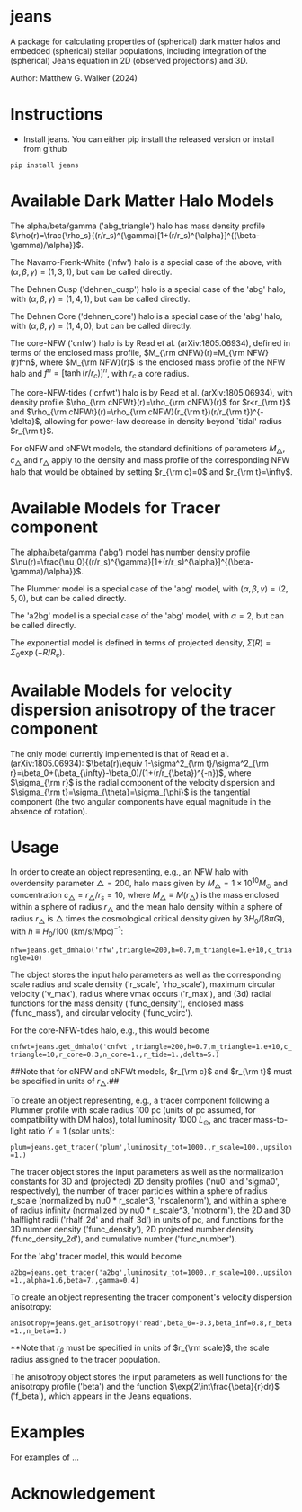 # jeans

A package for calculating properties of (spherical) dark matter halos and embedded (spherical) stellar populations, including integration of the (spherical) Jeans equation in 2D (observed projections) and 3D.

Author: Matthew G. Walker (2024) 

# Instructions 

* Install jeans. You can either pip install the released version or install from github

```
pip install jeans
```
# Available Dark Matter Halo Models

The alpha/beta/gamma ('abg_triangle') halo has mass density profile $\rho(r)=\frac{\rho_s}{(r/r_s)^{\gamma}[1+(r/r_s)^{\alpha}]^{(\beta-\gamma)/\alpha}}$.

The Navarro-Frenk-White ('nfw') halo is a special case of the above, with $(\alpha,\beta,\gamma)=(1,3,1)$, but can be called directly. 

The Dehnen Cusp ('dehnen_cusp') halo is a special case of the 'abg' halo, with $(\alpha,\beta,\gamma)=(1,4,1)$, but can be called directly.

The Dehnen Core ('dehnen_core') halo is a special case of the 'abg' halo, with $(\alpha,\beta,\gamma)=(1,4,0)$, but can be called directly. 

The core-NFW ('cnfw') halo is by Read et al. (arXiv:1805.06934), defined in terms of the enclosed mass profile, $M_{\rm cNFW}(r)=M_{\rm NFW}(r)f^n$, where $M_{\rm NFW}(r)$ is the enclosed mass profile of the NFW halo and $f^n=[\tanh(r/r_c)]^n$, with $r_c$ a core radius.

The core-NFW-tides ('cnfwt') halo is by Read et al. (arXiv:1805.06934), with density profile $\rho_{\rm cNFWt}(r)=\rho_{\rm cNFW}(r)$ for $r<r_{\rm t}$ and $\rho_{\rm cNFWt}(r)=\rho_{\rm cNFW}(r_{\rm t})(r/r_{\rm t})^{-\delta}$, allowing for power-law decrease in density beyond `tidal' radius $r_{\rm t}$.

For cNFW and cNFWt models, the standard definitions of parameters $M_{\triangle}$, $c_{\triangle}$ and $r_{\triangle}$ apply to the density and mass profile of the corresponding NFW halo that would be obtained by setting $r_{\rm c}=0$ and $r_{\rm t}=\infty$.


# Available Models for Tracer component

The alpha/beta/gamma ('abg') model has number density profile $\nu(r)=\frac{\nu_0}{(r/r_s)^{\gamma}[1+(r/r_s)^{\alpha}]^{(\beta-\gamma)/\alpha}}$.

The Plummer model is a special case of the 'abg' model, with $(\alpha,\beta,\gamma)=(2,5,0)$, but can be called directly.

The 'a2bg' model is a special case of the 'abg' model, with $\alpha=2$, but can be called directly.

The exponential model is defined in terms of projected density, $\Sigma(R)=\Sigma_0\exp(-R/R_e)$.

# Available Models for velocity dispersion anisotropy of the tracer component

The only model currently implemented is that of Read et al. (arXiv:1805.06934): $\beta(r)\equiv 1-\sigma^2_{\rm t}/\sigma^2_{\rm r}=\beta_0+(\beta_{\infty}-\beta_0)/(1+(r/r_{\beta})^{-n})$, where $\sigma_{\rm r}$ is the radial component of the velocity dispersion and $\sigma_{\rm t}=\sigma_{\theta}=\sigma_{\phi}$ is the tangential component (the two angular components have equal magnitude in the absence of rotation).  

# Usage

In order to create an object representing, e.g., an NFW halo with overdensity parameter $\triangle=200$, halo mass given by $M_{\triangle}=1\times 10^{10}M_{\odot}$ and concentration $c_{\triangle}=r_{\triangle}/r_s=10$, where $M_{\triangle}\equiv M(r_{\triangle})$ is the mass enclosed within a sphere of radius $r_{\triangle}$ and the mean halo density within a sphere of radius $r_{\triangle}$ is $\triangle$ times the cosmological critical density given by $3H_0/(8\pi G)$, with $h\equiv H_0/100$ (km/s/Mpc)$^{-1}$:

```nfw=jeans.get_dmhalo('nfw',triangle=200,h=0.7,m_triangle=1.e+10,c_triangle=10)```

The object stores the input halo parameters as well as the corresponding scale radius and scale density ('r_scale', 'rho_scale'), maximum circular velocity ('v_max'), radius where vmax occurs ('r_max'), and (3d) radial functions for the mass density ('func_density'), enclosed mass ('func_mass'), and circular velocity ('func_vcirc').

For the core-NFW-tides halo, e.g., this would become

```cnfwt=jeans.get_dmhalo('cnfwt',triangle=200,h=0.7,m_triangle=1.e+10,c_triangle=10,r_core=0.3,n_core=1.,r_tide=1.,delta=5.)```

##Note that for cNFW and cNFWt models, $r_{\rm c}$ and $r_{\rm t}$ must be specified in units of $r_{\triangle}$.##

To create an object representing, e.g., a tracer component following a Plummer profile with scale radius 100 pc (units of pc assumed, for compatibility with DM halos), total luminosity 1000 $L_{\odot}$, and tracer mass-to-light ratio $\Upsilon=1$ (solar units):

```plum=jeans.get_tracer('plum',luminosity_tot=1000.,r_scale=100.,upsilon=1.)```

The tracer object stores the input parameters as well as the normalization constants for 3D and (projected) 2D density profiles ('nu0' and 'sigma0', respectively), the number of tracer particles within a sphere of radius r_scale (normalized by nu0 * r_scale^3, 'nscalenorm'), and within a sphere of radius infinity (normalized by nu0 * r_scale^3, 'ntotnorm'), the 2D and 3D halflight radii ('rhalf_2d' and rhalf_3d') in units of pc, and functions for the 3D number density ('func_density'), 2D projected number density ('func_density_2d'), and cumulative number ('func_number').

For the 'abg' tracer model, this would become

```a2bg=jeans.get_tracer('a2bg',luminosity_tot=1000.,r_scale=100.,upsilon=1.,alpha=1.6,beta=7.,gamma=0.4)```

To create an object representing the tracer component's velocity dispersion anisotropy:

```anisotropy=jeans.get_anisotropy('read',beta_0=-0.3,beta_inf=0.8,r_beta=1.,n_beta=1.)```

**Note that $r_{\beta}$ must be specified in units of $r_{\rm scale}$, the scale radius assigned to the tracer population.

The anisotropy object stores the input parameters as well functions for the anisotropy profile ('beta') and the function $\exp(2\int\frac{\beta}{r}dr)$ ('f_beta'), which appears in the Jeans equations.

# Examples 

For examples of ...

# Acknowledgement

